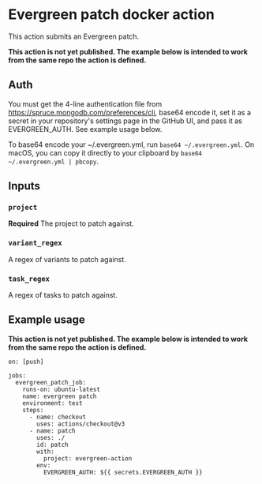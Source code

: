 # Evergreen patch docker action

This action submits an Evergreen patch.

**This action is not yet published. The example below is intended to work from the same repo the action is defined.**

## Auth

You must get the 4-line authentication file from
https://spruce.mongodb.com/preferences/cli, base64 encode it, set it as a
secret in your repository's settings page in the GitHub UI, and pass it as
EVERGREEN_AUTH. See example usage below.

To base64 encode your ~/.evergreen.yml, run `base64 ~/.evergreen.yml`. On
macOS, you can copy it directly to your clipboard by `base64 ~/.evergreen.yml | pbcopy`.

## Inputs

### `project`

**Required** The project to patch against.

### `variant_regex`

A regex of variants to patch against.

### `task_regex`

A regex of tasks to patch against.

## Example usage

**This action is not yet published. The example below is intended to work from the same repo the action is defined.**

```
on: [push]

jobs:
  evergreen_patch_job:
    runs-on: ubuntu-latest
    name: evergreen patch
    environment: test
    steps:
      - name: checkout
        uses: actions/checkout@v3
      - name: patch
        uses: ./
        id: patch
        with:
          project: evergreen-action
        env:
          EVERGREEN_AUTH: ${{ secrets.EVERGREEN_AUTH }}
```
